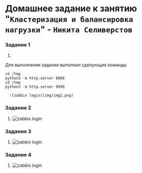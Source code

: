 # Домашнее задание к занятию "`Кластеризация и балансировка нагрузки`" - `Никита Селиверстов`


### Задание 1

   1. 
   Для выполнения задания выполнил сделующие команды
   ```
   cd /tmp
   python3 -m http.server 8888 
   cd /tmp
   python3 -m http.server 9999
   ``` 

      ![zabbix login](img/img2.png)
   

### Задание 2
   1. ![zabbix login](img/img3.png)
   

### Задание 3
   1. ![zabbix login](img/img4.png)

### Задание 4
   1. ![zabbix login](img/img5.png)